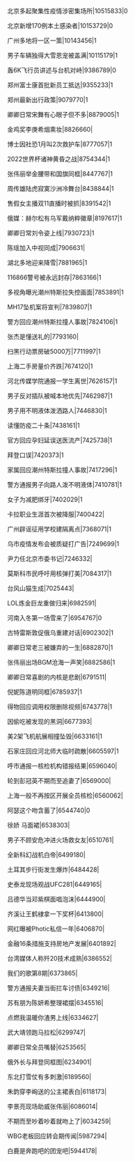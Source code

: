 北京多起聚集性疫情涉密集场所|10515833|0

北京新增170例本土感染者|10153729|0

广州多地将一区一策|10143456|1

男子车辆独得大雪恩宠被盖满|10115179|1

轰6K飞行员讲述与台机对峙|9386789|0

郑州富士康首批新员工抵达|9355233|1

郑州最新出行政策|9079770|1

卿卿日常宋舞有心眼子但不多|8879005|1

金鸡奖李庚希烟熏妆|8826660|

博士因社恐1月叫2次救护车|8777057|1

2022世界杯诸神黄昏之战|8754344|1

张伟丽举金腰带和国旗同框|8447767|1

周传雄陆虎寂寞沙洲冷舞台|8438844|1

售假女主播双11直播时被抓|8391542|1

俄媒：赫尔松有乌军戴纳粹徽章|8197617|1

卿卿日常刘令姿上线|7930723|1

陈瑶加入中视同成|7906631|

湖北多地迎来降雪|7881965|1

116866警号被永远封存|7863166|1

多视角曝光潮州特斯拉失控画面|7853891|1

MH17坠机案将宣判|7839807|1

警方回应潮州特斯拉撞人事故|7824106|1

张杰是懂送礼的|7793160|

扫黑行动票房破5000万|7711997|1

上海二手房量价齐跌|7674120|1

河北传媒学院通报一学生离世|7626157|1

男子反对插队被喊本地优先|7462987|1

男子用不明液体泼洒路人|7446830|1

读懂防疫二十条|7438161|1

官方回应孕妇延误送医流产|7425738|1

拜登口误|7420373|1

家属回应潮州特斯拉撞人事故|7417296|1

警方通报男子向路人泼不明液体|7410781|1

女子为减肥绑牙|7402029|1

卡拉职业生涯首次被降服|7400422|

广州辟谣征用学校建隔离点|7368071|1

乌市疫情发布会被质疑打广告|7249699|1

尹力任北京市委书记|7246332|

莫斯科市民呼吁用核弹打美|7084317|1

台风山猫生成|7025443|

LOL炼金巨龙重做归来|6982591|

河南入冬第一场雪来了|6954767|0

古特雷斯敦促俄乌重建对话|6902302|1

卿卿日常老三被嫌弃的一生|6882870|1

张伟丽出场BGM沧海一声笑|6882586|1

卿卿日常喜剧的内核是悲剧|6791511|

倪妮陈道明同框|6785937|1

得物回应调用权限删除视频|6743778|1

因偷吃被发现的黑洞|6677393|

美2架飞机航展相撞坠毁|6633161|1

石家庄回应河北师大临时疏散|6605597|1

呼市通报一核检机构错报结果|6596040|

轮到彭冠英不期而至追妻了|6569000|

上海一般不再按区开展全员核检|6560062|

阿瑟这个吻含蓄了|6544740|0

徐娇 马面裙|6538303|

男子不顾安危冲进火场救女友|6510761|

全新科幻战机白帝|6499180|

土耳其步行街发生爆炸|6484428|

史泰龙现场观战UFC281|6449165|

吕德华当邓紫棋面唱泡沫|6444900|

齐溪让王鹤棣拿一下奖杯|6413800|

网红曝被Photic私信一年|6406870|

金融16条措施支持房地产发展|6401892|

台湾媒体人称歼20技术成熟|6386552|

我们的歌第8期|6373865|

警方通报夫妻当街拦车讨债|6349216|

苏有朋为陈妍希整理裙摆|6345516|

点燃我温暖你渣男上线|6334627|

武大靖领跑马拉松|6299747|

卿卿日常全员嘴替|6253565|

俄外长与拜登同框图|6234901|

东北打雪仗有多刺激|6189560|

朱韵穿李峋送的公主裙表白|6118173|

李景亮现场助威张伟丽|6086014|

不期而至吵着吵着就吻上了|6034259|

WBG老板回应转会期传闻|5987294|

白鹿是奔跑吧的团宠吧|5944178|

